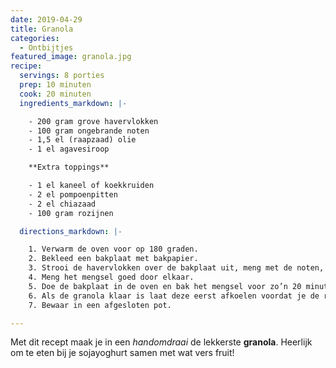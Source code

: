 ```yaml
---
date: 2019-04-29
title: Granola
categories:
  - Ontbijtjes
featured_image: granola.jpg
recipe:
  servings: 8 porties
  prep: 10 minuten
  cook: 20 minuten
  ingredients_markdown: |-

    - 200 gram grove havervlokken
    - 100 gram ongebrande noten
    - 1,5 el (raapzaad) olie
    - 1 el agavesiroop

    **Extra toppings**

    - 1 el kaneel of koekkruiden
    - 2 el pompoenpitten
    - 2 el chiazaad
    - 100 gram rozijnen

  directions_markdown: |-

    1. Verwarm de oven voor op 180 graden.
    2. Bekleed een bakplaat met bakpapier.
    3. Strooi de havervlokken over de bakplaat uit, meng met de noten, zaden en kruiden (niet de rozijnen) en giet de olie en agavesiroop eroverheen.
    4. Meng het mengsel goed door elkaar.
    5. Doe de bakplaat in de oven en bak het mengsel voor zo’n 20 minuten. Roer regelmatig door!
    6. Als de granola klaar is laat deze eerst afkoelen voordat je de rozijnen erdoor mengt.
    7. Bewaar in een afgesloten pot.

---
```

Met dit recept maak je in een _handomdraai_ de lekkerste **granola**. Heerlijk om te eten bij je sojayoghurt samen met wat vers fruit!
